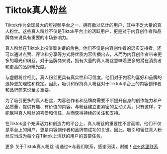 # Tiktok真人粉丝

Tiktok作为全球最大的短视频平台之一，拥有数以亿计的用户，其中不乏大量的真人粉丝。这些真人粉丝不仅是Tiktok平台上的活跃用户，更是对于内容创作者和品牌商来说具有重要的市场影响力。

真人粉丝在Tiktok上扮演着关键的角色，他们不仅是内容创作者的忠实支持者，还可以通过点赞、评论和分享等方式将优质内容传播出去，从而为内容创作者带来更多的曝光和粉丝。对于品牌商来说，拥有大量的真人粉丝意味着更多的潜在消费者和更高的品牌曝光度。

与虚假粉丝相比，真人粉丝更具有真实性和可信度，他们对于内容的喜好和品牌的选择更加理性和稳定。因此，吸引和保持真人粉丝对于Tiktok平台上的内容创作者和品牌商来说至关重要。

为了吸引更多的真人粉丝，内容创作者和品牌商需要不断提升自身的创作能力和产品质量，提供有趣、有价值的内容，与粉丝建立更紧密的互动关系。只有这样，才能赢得真人粉丝的喜爱和信任，从而获得持续的关注和支持。

在Tiktok这个充满活力和创造力的平台上，真人粉丝的重要性不言而喻。他们不仅是平台上的用户，更是内容创作者和品牌商成功的关键。因此，吸引和留住真人粉丝应当成为每个在Tiktok上活跃的用户的首要任务。

更多 关于Tiktok真人粉丝 请通过✈与我们联系，感谢阅读，谢谢！[点✈这里联系](https://ww.k02.cc)